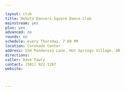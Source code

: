 ```yaml
---

layout: club
title: DeSoto Dancers Square Dance Club
mainstream: yes
plus: yes
advanced: no
rounds: no
schedule: every Thursday, 7:00 PM
location: Coronado Center
address: 150 Ponderosa Lane, Hot Springs Village, AR
directions: 
caller: Dave Towry
contact: (501) 922-1287
website: 



---
```


